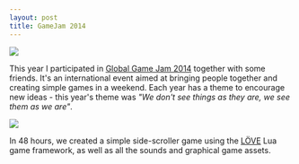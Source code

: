 ```yaml
---
layout: post
title: GameJam 2014
---
```



<p class="image"><img src="https://lh3.googleusercontent.com/-8sN00ogMT6w/U284vdFiXKI/AAAAAAAAA-U/PwSNM3ybjvs/w855/IMG_6895.jpg" /></p>

This year I participated in [Global Game Jam 2014](http://globalgamejam.org/2014/games/escape-library) together with some friends. It's an international event aimed at bringing people together and creating simple games in a weekend. Each year has a theme to encourage new ideas - this year's theme was _"We don't see things as they are, we see them as we are"_.

<p class="image"><img src="https://lh4.googleusercontent.com/-D3EdBPcpgXs/U2847Zp-EjI/AAAAAAAAA-s/Wypu4w6zBts/w855/capture_3.png" /></p>

In 48 hours, we created a simple side-scroller game using the [LÖVE](http://love2d.org) Lua game framework, as well as all the sounds and graphical game assets.